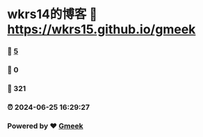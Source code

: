 # wkrs14的博客 :link: https://wkrs15.github.io/gmeek 
### :page_facing_up: [5](https://wkrs15.github.io/gmeek/tag.html) 
### :speech_balloon: 0 
### :hibiscus: 321 
### :alarm_clock: 2024-06-25 16:29:27 
### Powered by :heart: [Gmeek](https://github.com/Meekdai/Gmeek)
